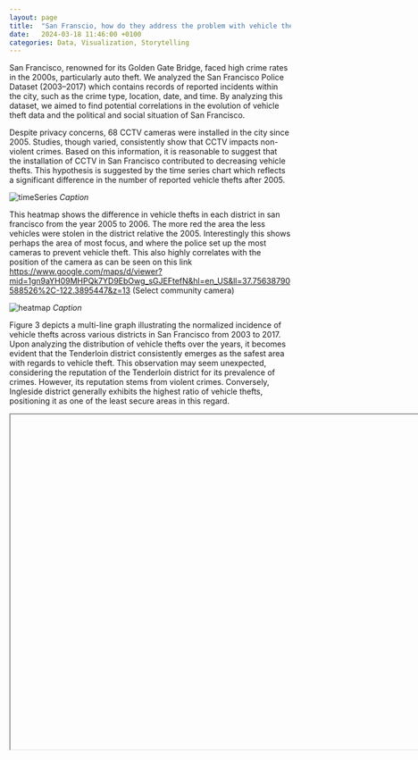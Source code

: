 ```yaml
---
layout: page
title:  "San Franscio, how do they address the problem with vehicle thefts?"
date:   2024-03-18 11:46:00 +0100
categories: Data, Visualization, Storytelling
---
```


San Francisco, renowned for its Golden Gate Bridge, faced high crime rates in the 2000s, particularly auto theft. We analyzed the San Francisco Police Dataset (2003–2017) which contains records of reported incidents within the city, such as the crime type, location, date, and time. By analyzing this dataset, we aimed to find potential correlations in the evolution of vehicle theft data and the political and social situation of San Francisco.

Despite privacy concerns, 68 CCTV cameras were installed in the city since 2005. Studies, though varied, consistently show that CCTV impacts non-violent crimes. Based on this information, it is reasonable to suggest that the installation of CCTV in San Francisco contributed to decreasing vehicle thefts. This hypothesis is suggested by the time series chart which reflects a significant difference in the number of reported vehicle thefts after 2005.

![timeSeries](C:\Users\jdiaz\jesusdp-drcmr.github.io\assets\images\TimeSeries.png)
*Caption*

This heatmap shows the difference in vehicle thefts in each district in san francisco from the year 2005 to 2006. The more red the area the less vehicles were stolen in the district relative the 2005. Interestingly this shows perhaps the area of most focus, and where the police set up the most cameras to prevent vehicle theft. This also highly correlates with the position of the camera as can be seen on this link https://www.google.com/maps/d/viewer?mid=1gn9aYH09MHPQk7YD9EbOwg_sGJEFtefN&hl=en_US&ll=37.75638790588526%2C-122.3895447&z=13 (Select community camera)

![heatmap](C:\Users\jdiaz\jesusdp-drcmr.github.io\assets\images\heatmap.png)
*Caption*

Figure 3 depicts a multi-line graph illustrating the normalized incidence of vehicle thefts across various districts in San Francisco from 2003 to 2017. Upon analyzing the distribution of vehicle thefts over the years, it becomes evident that the Tenderloin district consistently emerges as the safest area with regards to vehicle theft. This observation may seem unexpected, considering the reputation of the Tenderloin district for its prevalence of crimes. However, its reputation stems from violent crimes. Conversely, Ingleside district generally exhibits the highest ratio of vehicle thefts, positioning it as one of the least secure areas in this regard.

<iframe src="C:\Users\jdiaz\jesusdp-drcmr.github.io\assets\images\MultiLineNorm.html" width="800" height="600"></iframe>



[jekyll-docs]: https://jekyllrb.com/docs/home
[jekyll-gh]:   https://github.com/jekyll/jekyll
[jekyll-talk]: https://talk.jekyllrb.com/
